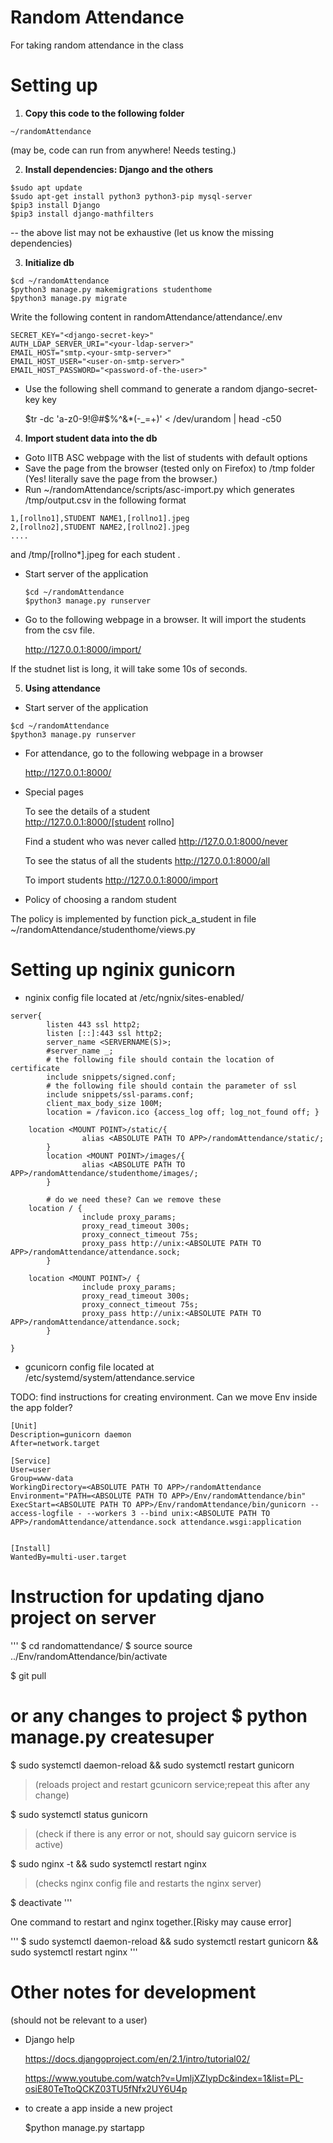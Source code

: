# Random Attendance
For taking random attendance in the class

# Setting up
  1. __Copy this code to the following folder__

   ```
   ~/randomAttendance
   ```

  (may be, code can run from anywhere! Needs testing.)

  2. __Install dependencies: Django and the others__
  
   ```
   $sudo apt update
   $sudo apt-get install python3 python3-pip mysql-server
   $pip3 install Django
   $pip3 install django-mathfilters
   ```

  -- the above list may not be exhaustive (let us know the missing dependencies)

  3. __Initialize db__

  ```
  $cd ~/randomAttendance
  $python3 manage.py makemigrations studenthome
  $python3 manage.py migrate
  ```
  Write the following content in randomAttendance/attendance/.env
  ```
  SECRET_KEY="<django-secret-key>"
  AUTH_LDAP_SERVER_URI="<your-ldap-server>"
  EMAIL_HOST="smtp.<your-smtp-server>"
  EMAIL_HOST_USER="<user-on-smtp-server>"
  EMAIL_HOST_PASSWORD="<password-of-the-user>"
  ```

* Use the following shell command to generate a random django-secret-key key

   $tr -dc 'a-z0-9!@#$%^&*(-_=+)' < /dev/urandom | head -c50

4. __Import student data into the db__

 * Goto IITB ASC webpage with the list of students with default options
 * Save the page from the browser (tested only on Firefox) to /tmp folder
    (Yes! literally save the page from the browser.)
 * Run ~/randomAttendance/scripts/asc-import.py which generates /tmp/output.csv in the following format

 ```
 1,[rollno1],STUDENT NAME1,[rollno1].jpeg
 2,[rollno2],STUDENT NAME2,[rollno2].jpeg
 ....
 ```
  and /tmp/[rollno*].jpeg for each student .
 
 * Start server of the application

   ```
   $cd ~/randomAttendance
   $python3 manage.py runserver
   ```
    
 * Go to the following webpage in a browser. It will import the students from the csv file.

    http://127.0.0.1:8000/import/

  If the studnet list is long, it will take some 10s of seconds.

  5. __Using attendance__

  - Start server of the application

   ```
   $cd ~/randomAttendance
   $python3 manage.py runserver
   ```

  - For attendance, go to the following webpage in a browser

     http://127.0.0.1:8000/

  - Special pages

     To see the details of a student     
     http://127.0.0.1:8000/[student rollno]

     Find a student who was never called
     http://127.0.0.1:8000/never

     To see the status of all the students
     http://127.0.0.1:8000/all

     To import students
     http://127.0.0.1:8000/import

  - Policy of choosing a random student

  The policy is implemented by function pick_a_student in file ~/randomAttendance/studenthome/views.py


# Setting up nginix gunicorn

 - nginix config file located at /etc/ngnix/sites-enabled/

```
server{
        listen 443 ssl http2;
        listen [::]:443 ssl http2;
        server_name <SERVERNAME(S)>;
        #server_name _;
        # the following file should contain the location of certificate
        include snippets/signed.conf;
        # the following file should contain the parameter of ssl
        include snippets/ssl-params.conf;
        client_max_body_size 100M;
        location = /favicon.ico {access_log off; log_not_found off; }

	location <MOUNT POINT>/static/{
                alias <ABSOLUTE PATH TO APP>/randomAttendance/static/;
        }
        location <MOUNT POINT>/images/{
                alias <ABSOLUTE PATH TO APP>/randomAttendance/studenthome/images/;
        }

        # do we need these? Can we remove these
	location / {
                include proxy_params;
                proxy_read_timeout 300s;
                proxy_connect_timeout 75s;
                proxy_pass http://unix:<ABSOLUTE PATH TO APP>/randomAttendance/attendance.sock;
        }

	location <MOUNT POINT>/ {
                include proxy_params;
                proxy_read_timeout 300s;
                proxy_connect_timeout 75s;
                proxy_pass http://unix:<ABSOLUTE PATH TO APP>/randomAttendance/attendance.sock;
        }

}
```


 - gcunicorn config file located at /etc/systemd/system/attendance.service

TODO: find instructions for creating environment. Can we move Env inside the app folder?

```
[Unit]
Description=gunicorn daemon
After=network.target

[Service]
User=user
Group=www-data
WorkingDirectory=<ABSOLUTE PATH TO APP>/randomAttendance
Environment="PATH=<ABSOLUTE PATH TO APP>/Env/randomAttendance/bin"
ExecStart=<ABSOLUTE PATH TO APP>/Env/randomAttendance/bin/gunicorn --access-logfile - --workers 3 --bind unix:<ABSOLUTE PATH TO APP>/randomAttendance/attendance.sock attendance.wsgi:application


[Install]
WantedBy=multi-user.target
```

# Instruction for updating djano project on server

'''
$ cd randomattendance/
$ source source ../Env/randomAttendance/bin/activate

$ git pull
# or any changes to project $ python manage.py createsuper

$ sudo systemctl daemon-reload && sudo systemctl restart gunicorn
>(reloads project and restart gcunicorn service;repeat this after any change)

$ sudo systemctl status gunicorn
> (check if there is any error or not, should say guicorn service is active)

$ sudo nginx -t && sudo systemctl restart nginx
> (checks nginx config file and restarts the nginx server)

$ deactivate
'''

One command to restart and nginx together.[Risky may cause error]

'''
$ sudo systemctl daemon-reload && sudo systemctl restart gunicorn && sudo systemctl restart nginx
'''

# Other notes for development

(should not be relevant to a user)

- Django help

  https://docs.djangoproject.com/en/2.1/intro/tutorial02/
  
  https://www.youtube.com/watch?v=UmljXZIypDc&index=1&list=PL-osiE80TeTtoQCKZ03TU5fNfx2UY6U4p

- to create a app inside a new project

   $python manage.py startapp



